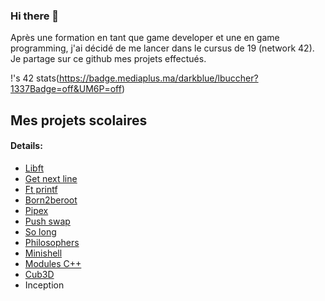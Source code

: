 ### Hi there 👋
Après une formation en tant que game developer et une en game programming, j'ai décidé de me lancer dans le cursus de 19 (network 42).
Je partage sur ce github mes projets effectués.


!<lbuccher>'s 42 stats(https://badge.mediaplus.ma/darkblue/lbuccher?1337Badge=off&UM6P=off)

 ## Mes projets scolaires
   #### Details:
  
- [Libft](https://github.com/LisaBuccheri/libft)  
- [Get next line](https://github.com/LisaBuccheri/get_next_line)
- [Ft printf](https://github.com/LisaBuccheri/ft_printf)
- [Born2beroot](https://github.com/LisaBuccheri/Born2beroot)
- [Pipex](https://github.com/LisaBuccheri/pipex)
- [Push swap](https://github.com/LisaBuccheri/push_swap)
- [So long](https://github.com/LisaBuccheri/so_long)
- [Philosophers](https://github.com/LisaBuccheri/philosophers)
- [Minishell](https://github.com/LisaBuccheri/Minishell)
- [Modules C++](https://github.com/LisaBuccheri/PiscineCpp/)
- [Cub3D](https://github.com/LisaBuccheri/Cub3d/)
- Inception

<!--
**LisaBuccheri/LisaBuccheri** is a ✨ _special_ ✨ repository because its `README.md` (this file) appears on your GitHub profile.

Here are some ideas to get you started:

- 🔭 I’m currently working on ...
- 🌱 I’m currently learning ...
- 👯 I’m looking to collaborate on ...
- 🤔 I’m looking for help with ...
- 💬 Ask me about ...
- 📫 How to reach me: ...
- 😄 Pronouns: ...
- ⚡ Fun fact: ...
-->
